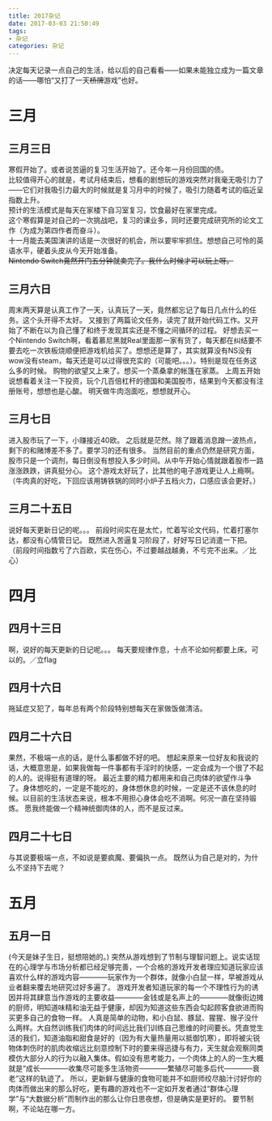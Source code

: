 ```yaml
---
title: 2017杂记
date: 2017-03-03 21:50:49
tags:
- 杂记
categories: 杂记
---
```

决定每天记录一点自己的生活，给以后的自己看看——如果未能独立成为一篇文章的话——哪怕“又打了一天~~桥牌~~游戏”也好。
<!-- more -->
# 三月
## 三月三日
寒假开始了。或者说苦逼的复习生活开始了。还今年一月份回国的债。  
比较值得开心的就是，考试月结束后，想看的剧想玩的游戏突然对我毫无吸引力了——它们对我吸引力最大的时候就是复习月中的时候了，吸引力随着考试的临近呈指数上升。  
预计的生活模式是每天在家楼下自习室复习，饮食最好在家里完成。  
这个寒假算是对自己的一次挑战吧，复习的课业多，同时还要完成研究所的论文工作（为成为第四作者而奋斗）。  
十一月能去美国演讲的话是一次很好的机会，所以要牢牢抓住。想想自己可怜的英语水平，硬着头皮从今天开始准备。  
~~Nintendo Switch竟然开门五分钟就卖完了。我什么时候才可以玩上呀。~~
## 三月六日
周末两天算是认真工作了一天，认真玩了一天，竟然都忘记了每日几点什么的任务。这个头开得不太好。
又接到了两篇论文任务，读完了就开始代码工作。又开始了不断在以为自己懂了和终于发现其实还是不懂之间循环的过程。
好想去买一个Nintendo Switch啊，看着慕尼黑就Real里面那一家有货了，每天都在纠结要不要去吃一次铁板烧顺便把游戏机给买了。想想还是算了，其实就算没有NS没有wow没有steam，每天还是可以过得很充实的（可能吧。。。）。特别是现在任务这么多的时候。
购物的欲望又上来了。想买一个蒸桑拿的帐篷在家蒸。
上周五开始说想看着关注一下投资，玩个几百倍杠杆的德国和美国股市，结果到今天都没有注册账号，想想也是心酸。
明天做牛肉泡面吃，想想就开心。
## 三月七日
进入股市玩了一下，小赚接近40欧。
之后就是茫然。除了跟着消息蹭一波热点，剩下的和赌博差不多了。要学习的还有很多。
当然目前的重点仍然是研究方面，股市只是一个调剂，每日倒没有想投入多少时间。从中午开始心情就跟着股市一路涨涨跌跌，讲真挺分心。
这个游戏太好玩了，比其他的电子游戏更让人上瘾啊。
（牛肉真的好吃，下回应该用铸铁锅的同时小炉子五档火力，口感应该会更好。）
## 三月二十五日
说好每天更新日记的呢。。。
前段时间实在是太忙，忙着写论文代码，忙着打塞尔达，都没有心情管日记。
既然进入苦逼复习阶段了，好好写日记消遣一下把。
（前段时间指数亏了六百欧，实在伤心，不过要越战越勇，不亏完不出来。／比心）
# 四月
## 四月十三日
啊，说好的每天更新的日记呢。。。
每天要规律作息，十点不论如何都要上床。可以的。／立flag
## 四月十六日
拖延症又犯了，每年总有两个阶段特别想每天在家做饭做清洁。
## 四月二十六日
果然，不极端一点的话，是什么事都做不好的吧。
想起来原来一位好友和我说的话，大概意思是，如果我做每一件事都有手淫时的快感，一定会成为一个很了不起的人的。说得挺有道理的呀。
最近主要的精力都用来和自己肉体的欲望作斗争了。身体想吃的，一定是不能吃的，身体想休息的时候，一定是还不该休息的时候。以目前的生活状态来说，根本不用担心身体会吃不消啊。何况一直在坚持锻炼。
愿我终能做一个精神统御肉体的人，而不是反过来。
## 四月二十七日
与其说要极端一点，不如说是要疯魔、要偏执一点。
既然认为自己是对的，为什么不坚持下去呢？
# 五月
## 五月一日
(今天是妹子生日，挺想陪她的。)
突然从游戏想到了节制与理智问题上。说实话现在的心理学与市场分析都已经足够完善，一个合格的游戏开发者理应知道玩家应该喜欢什么样的游戏内容————玩家作为一个群体，就像小白鼠一样，早被游戏从业者翻来覆去地研究过好多遍了。
游戏开发者知道玩家的每一个不理性行为的诱因并将其肆意当作游戏的主要收益————金钱或是名声上的————就像街边摊的厨师，明知道味精和油无益于健康，却因为知道这些东西会勾起顾客食欲进而购买更多自己的食物一样。
人真是简单的动物，和小白鼠、豚鼠、猩猩、猴子没什么两样。大自然训练我们肉体的时间远比我们训练自己思维的时间要长。凭直觉生活的我们，知道油脂和甜食是好的（因为有大量热量用以抵御饥寒），即将被尖锐物体刺伤时的肌肉收缩远比刻意控制下时的要来得迅捷与有力，天生就会观察同类模仿大部分人的行为以融入集体。假如没有思考能力，一个肉体上的人的一生大概就是“成长————收集尽可能多生活物资————繁殖尽可能多后代————衰老”这样的轨迹了。
所以，更新鲜与健康的食物可能并不如厨师绞尽脑汁讨好你的肉体而做出来的那么好吃，更有趣的游戏也不一定如开发者通过“群体心理学”与“大数据分析”而制作出的那么让你日思夜想，但是确实是更好的。
要节制啊，不论站在哪一方。